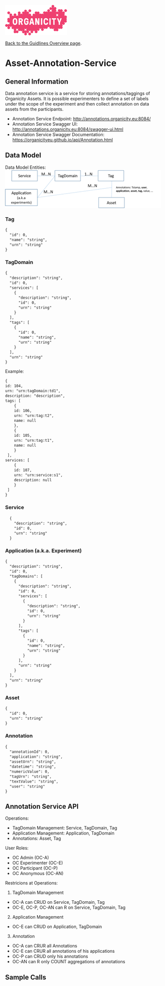 ![Organicity logo](../images/organicity_logo_pink_100.png)

[Back to the Guidlines Overview page](https://organicityeu.github.io/).

# Asset-Annotation-Service

## General Information
Data annotation service is a service for storing annotations/taggings of
Organicity Assets. It is possible experimenters to define a set of
labels under the scope of the experiment and then collect annotation
on data assets from the participants.

- Annotation Service Endpoint: http://annotations.organicity.eu:8084/
- Annotation Service Swagger UI: http://annotations.organicity.eu:8084/swagger-ui.html
- Annotation Service Swagger Documentation: https://organicityeu.github.io/api/Annotation.html

## Data Model

Data Model Entities:
![alt text](annotation_model.png "Logo Title Text 1")


### Tag

    {
      "id": 0,
      "name": "string",
      "urn": "string"
    }

### TagDomain

    {
      "description": "string",
      "id": 0,
      "services": [
        {
          "description": "string",
          "id": 0,
          "urn": "string"
        }
      ],
      "tags": [
        {
          "id": 0,
          "name": "string",
          "urn": "string"
        }
      ],
      "urn": "string"
    }

Example:

    {
    id: 104,
    urn: "urn:tagDomain:td1",
    description: "description",
    tags: [
        {
        id: 106,
        urn: "urn:tag:t2",
        name: null
        },
        {
        id: 105,
        urn: "urn:tag:t1",
        name: null
        }
     ],
    services: [
        {
        id: 107,
        urn: "urn:service:s1",
        description: null
        }
     ]
    }

### Service

      {
        "description": "string",
        "id": 0,
        "urn": "string"
      }

### Application (a.k.a. Experiment)
    {
      "description": "string",
      "id": 0,
      "tagDomains": [
        {
          "description": "string",
          "id": 0,
          "services": [
            {
              "description": "string",
              "id": 0,
              "urn": "string"
            }
          ],
          "tags": [
            {
              "id": 0,
              "name": "string",
              "urn": "string"
            }
          ],
          "urn": "string"
        }
      ],
      "urn": "string"
    }

### Asset

    {
      "id": 0,
      "urn": "string"
    }

### Annotation

    {
      "annotationId": 0,
      "application": "string",
      "assetUrn": "string",
      "datetime": "string",
      "numericValue": 0,
      "tagUrn": "string",
      "textValue": "string",
      "user": "string"
    }



## Annotation Service API

Operations:
- TagDomain Management: Service, TagDomain, Tag
- Application Management: Application, TagDomain
- Annotations: Asset, Tag


User Roles:
- OC Admin (OC-A)
- OC Experimenter (OC-E)
- OC Participant (OC-P)
- OC Anonymous (OC-AN)

Restricions at Operations:
1. TagDomain Management
 + OC-A can CRUD on Service, TagDomain, Tag
 + OC-E, OC-P, OC-AN can R on Service, TagDomain, Tag
2. Application Management
 + OC-E can CRUD on Application, TagDomain
3. Annotation
 + OC-A can CRUR all Annotations
 + OC-E can CRUR all annotations of his applications
 + OC-P can CRUD only his annotations
 + OC-AN can R only COUNT aggregations of annotations


## Sample Calls
